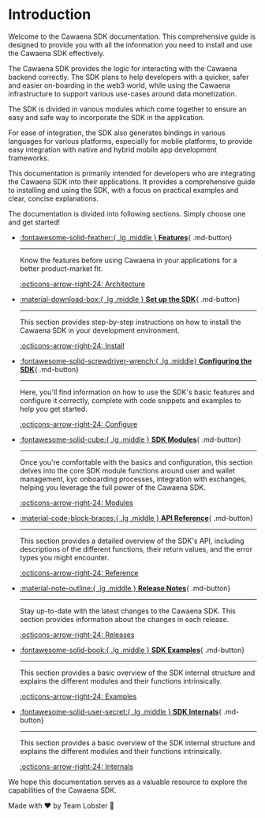 # Introduction

Welcome to the Cawaena SDK documentation. This comprehensive guide is designed to provide you with all the information you need to install and use the Cawaena SDK effectively.

The Cawaena SDK provides the logic for interacting with the Cawaena backend correctly. The SDK plans to help developers with a quicker, safer and easier on-boarding in the web3 world, while using the Cawaena infrastructure to support various use-cases around data monetization.

The SDK is divided in various modules which come together to ensure an easy and safe way to incorporate the SDK in the application.

For ease of integration, the SDK also generates bindings in various languages for various platforms, especially for mobile platforms, to provide easy integration with native and hybrid mobile app development frameworks.

This documentation is primarily intended for developers who are integrating the Cawaena SDK into their applications. It provides a comprehensive guide to installing and using the SDK, with a focus on practical examples and clear, concise explanations.

The documentation is divided into following sections. Simply choose one and get started!

<div class="grid cards" markdown>

- [:fontawesome-solid-feather:{ .lg .middle } __Features__](./Choosing%20Cryptpay/Features.md){ .md-button}

    ---

    Know the features before using Cawaena in your applications for a better product-market fit.

    [:octicons-arrow-right-24: Architecture](./Choosing%20Cryptpay/Architecture.md)

- [:material-download-box:{ .lg .middle } __Set up the SDK__](./Installing%20the%20SDK/Installation.md){ .md-button}

    ---

    This section provides step-by-step instructions on how to install the Cawaena SDK in your development environment.

    [:octicons-arrow-right-24: Install](./Installing%20the%20SDK/Installation.md)

- [:fontawesome-solid-screwdriver-wrench:{ .lg .middle} __Configuring the SDK__](./SDK%20Configuration/Configuration.md){ .md-button}

    ---
    Here, you'll find information on how to use the SDK's basic features and configure it correctly, complete with code snippets and examples to help you get started.

    [:octicons-arrow-right-24: Configure](./SDK%20Configuration/Configuration.md)

- [:fontawesome-solid-cube:{ .lg .middle } __SDK Modules__](./SDK%20Modules/Managing%20user.md){ .md-button}

    ---
    Once you're comfortable with the basics and configuration, this section delves into the core SDK module functions around user and wallet management, kyc onboarding processes, integration with exchanges, helping you leverage the full power of the Cawaena SDK.

    [:octicons-arrow-right-24: Modules](./SDK%20Modules/Managing%20user.md)

- [:material-code-block-braces:{ .lg .middle } __API Reference__](./SDK%20Reference/SDK%20API%20Reference.md){ .md-button}

    ---
    This section provides a detailed overview of the SDK's API, including descriptions of the different functions, their return values, and the error types you might encounter.

    [:octicons-arrow-right-24: Reference](./SDK%20Reference/SDK%20API%20Reference.md)

- [:material-note-outline:{ .lg .middle } __Release Notes__](./SDK%20Release%20Notes/Release%20Notes.md){ .md-button}

    ---
    Stay up-to-date with the latest changes to the Cawaena SDK. This section provides information about the changes in each release.

    [:octicons-arrow-right-24: Releases](./SDK%20Release%20Notes/Release%20Notes.md)

- [:fontawesome-solid-book:{ .lg .middle } __SDK Examples__](./SDK%20Examples/Examples.md){ .md-button}

    ---
    This section provides a basic overview of the SDK internal structure and explains the different modules and their functions intrinsically.

    [:octicons-arrow-right-24: Examples](./SDK%20Examples/Examples.md)

- [:fontawesome-solid-user-secret:{ .lg .middle } __SDK Internals__](./Under%20the%20Hood/SDK%20Internals.md){ .md-button}

    ---
    This section provides a basic overview of the SDK internal structure and explains the different modules and their functions intrinsically.

    [:octicons-arrow-right-24: Internals](./Under%20the%20Hood/SDK%20Internals.md)

</div>

We hope this documentation serves as a valuable resource to explore the capabilities of the Cawaena SDK.

Made with :heart: by Team Lobster :lobster:
